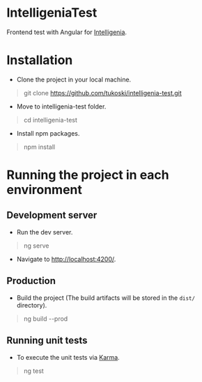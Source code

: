 # IntelligeniaTest
Frontend test with Angular for [Intelligenia](http://www.intelligenia.com/).

# Installation
- Clone the project in your local machine.
> git clone https://github.com/tukoski/intelligenia-test.git
- Move to intelligenia-test folder.
> cd intelligenia-test
- Install npm packages.
> npm install

# Running the project in each environment

## Development server

- Run the dev server.
> ng serve
- Navigate to [http://localhost:4200/](http://localhost:4200/).

## Production

- Build the project (The build artifacts will be stored in the `dist/` directory).
> ng build --prod

## Running unit tests

- To execute the unit tests via [Karma](https://karma-runner.github.io).
> ng test
